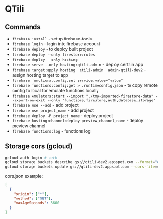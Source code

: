 # QTili

## Commands

* `firebase install` - setup firebase-tools
* `firebase login` - login into firebase account
* `firebase deploy` - to deploy built project
* `firebase deploy --only firestore:rules`
* `firebase deploy --only hosting`
* `firebase serve --only hosting:qtili-admin` - deploy certain app
* `firebase target:apply hosting  qtili-admin  admin-qtili-dev2` - assign hosting target to app
* `firebase functions:config:set service.value="value"`
* `firebase functions:config:get > .runtimeconfig.json` - to copy remote config to local for emulate functions locally
* `firebase emulators:start --import "./tmp-imported-firestore-data" --export-on-exit --only "functions,firestore,auth,database,storage"`
* `firebase use --add` - add project
* `firebase use project_name` - add project
* `firebase deploy -P project_name` - deploy project
* `firebase hosting:channel:deploy preview_channel_name` - deploy preview channel
* `firebase functions:log` - functions log


## Storage cors (gcloud)

```bash
gcloud auth login # auth
gcloud storage buckets describe gs://qtili-dev2.appspot.com --format="default(cors)" # get cors config
gcloud storage buckets update gs://qtili-dev2.appspot.com --cors-file=cors.json # set cors config
```

cors.json example:
```json
[
  {
    "origin": ["*"],
    "method": ["GET"],
    "maxAgeSeconds": 3600
  }
]
```
